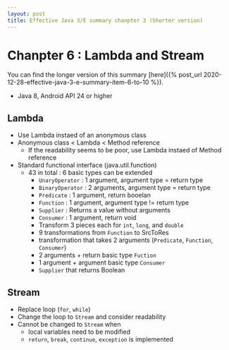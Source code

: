 ```yaml
---
layout: post
title: Effective Java 3/E summary chanpter 3 (Shorter version)
---
```


# Chanpter 6 : Lambda and Stream

You can find the longer version of this summary [here]({% post_url 2020-12-28-effective-java-3-e-summary-item-6-to-10 %}).

- Java 8, Android API 24 or higher

## Lambda
- Use Lambda instaed of an anonymous class
- Anonymous class < Lambda < Method reference
    - If the readability seems to be poor, use Lambda instaed of Method reference
- Standard functional interface (java.util.function)
    - 43 in total : 6 basic types can be extended
        - `UnaryOperator` : 1 argument, argument type = return type
        - `BinaryOperator` : 2 arguments, argument type = return type
        - `Predicate` : 1 argument, return booelan
        - `Function` : 1 argument, argument type != return type
        - `Supplier` : Returns a value without arguments
        - `Consumer` : 1 argument, return void
        - Transform 3 pieces each for `int`, `long`, and `double`
        - 9 transformations from `Function` to SrcToRes
        - transformation that takes 2 arguments (`Predicate`, `Function`, `Consumer`)
        - 2 arguments + return basic type `Fuction`
        - 1 argument + argument basic type `Consumer`
        - `Supplier` that returns Boolean

## Stream
- Replace loop (`for`, `while`)
- Change the loop to `Stream` and consider readability
- Cannot be changed to `Stream` when
    - local variables need to be modified
    - `return`, `break`, `continue`, `exception` is implemented
